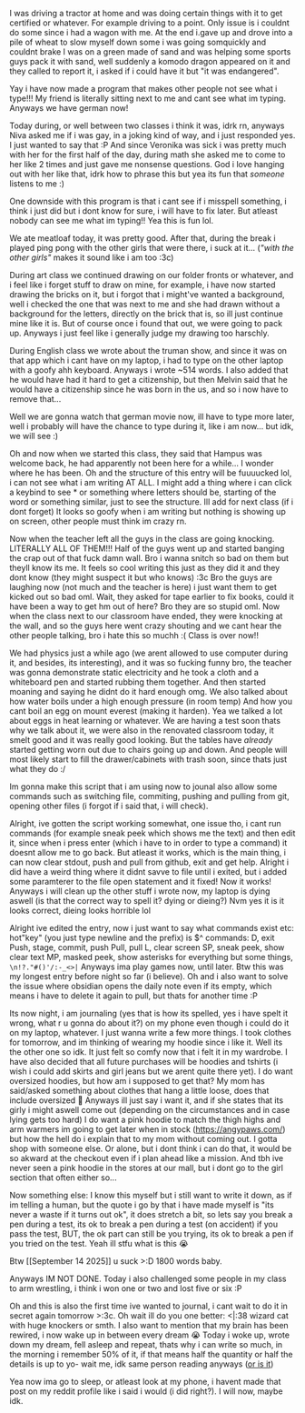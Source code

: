 I was driving a tractor at home and was doing certain things with it to get certified or whatever. For example driving to a point. Only issue is i couldnt do some since i had a wagon with me. At the end i.gave up and drove into a pile of wheat to slow myself down some i was going somquickly and couldnt brake 
I was on a green made of sand and was helping some sports guys pack it with sand, well suddenly a komodo dragon appeared on it and they called to report it, i asked if i could have it but "it was endangered".

Yay i have now made a program that makes other people not see what i type!!! My friend is literally sitting next to me and cant see what im typing. Anyways we have german now!

Today during, or well between two classes i think it was, idrk rn, anyways Niva asked me if i was gay, in a joking kind of way, and i just responded yes. I just wanted to say that :P
And since Veronika was sick i was pretty much with her for the first half of the day, during math she asked me to come to her like 2 times and just gave me nonsense questions. God i love hanging out with her like that, idrk how to phrase this but yea its fun that *someone* listens to me :)

One downside with this program is that i cant see if i misspell something, i think i just did but i dont know for sure, i will have to fix later. But atleast nobody can see me what im typing!! Yea this is fun lol.

We ate meatloaf today, it was pretty good. After that, during the break i played ping pong with the other girls that were there, i suck at it... (*"with the other girls"* makes it sound like i am too :3c)

During art class we continued drawing on our folder fronts or whatever, and i feel like i forget stuff to draw on mine, for example, i have now started drawing the bricks on it, but i forgot that i might've wanted a background, well i checked the one that was next to me and she had drawn without a background for the letters, directly on the brick that is, so ill just continue mine like it is. But of course once i found that out, we were going to pack up. Anyways i just feel like i generally judge my drawing too harschly.

During English class we wrote about the truman show, and since it was on that app which i cant have on my laptop, i had to type on the other laptop with a goofy ahh keyboard. Anyways i wrote ~514 words. I also added that he would have had it hard to get a citizenship, but then Melvin said that he would have a citizenship since he was born in the us, and so i now have to remove that...

Well we are gonna watch that german movie now, ill have to type more later, well i probably will have the chance to type during it, like i am now... but idk, we will see :)

Oh and now when we started this class, they said that Hampus was welcome back, he had apparently not been here for a while... I wonder where he has been. Oh and the structure of this entry will be fuuuucked lol, i can not see what i am writing AT ALL. I might add a thing where i can click a keybind to see * or something where letters should be, starting of the word or something similar, just to see the structure. Ill add for next class (if i dont forget)
It looks so goofy when i am writing but nothing is showing up on screen, other people must think im crazy rn.

Now when the teacher left all the guys in the class are going knocking. LITERALLY ALL OF THEM!!! Half of the guys went up and started banging the crap out of that fuck damn wall. Bro i wanna snitch so bad on them but theyll know its me. It feels so cool writing this just as they did it and they dont know (they might suspect it but who knows) :3c
Bro the guys are laughing now (not much and the teacher is here) i just want them to get kicked out so bad oml. Wait, they asked for tape earlier to fix books, could it have been a way to get hm out of here? Bro they are so stupid oml.
Now when the class next to our classroom have ended, they were knocking at the wall, and so the guys here went crazy shouting and we cant hear the other people talking, bro i hate this so muchh :(
Class is over now!!

We had physics just a while ago (we arent allowed to use computer during it, and besides, its interesting), and it was so fucking funny bro, the teacher was gonna demonstrate static electricity and he took a cloth and a whiteboard pen and started rubbing them together. And then started moaning and saying he didnt do it hard enough omg. We also talked about how water boils under a high enough pressure (in room temp) And how you cant boil an egg on mount everest (making it harden). Yea we talked a lot about eggs in heat learning or whatever.  We are having a test soon thats why we talk about it, we were also in the renovated classroom today, it smelt good and it was really good looking. But the tables have *already* started getting worn out due to chairs going up and down. And people will most likely start to fill the drawer/cabinets with trash soon, since thats just what they do :/

Im gonna make this script that i am using now to jounal also allow some commands such as switching file, commiting, pushing and pulling from git, opening other files (i forgot if i said that, i will check).

Alright, ive gotten the script working somewhat, one issue tho, i cant run commands (for example sneak peek which shows me the text) and then edit it, since when i press enter (which i have to in order to type a command) it doesnt allow me to go back. But atleast it works, which is the main thing, i can now clear stdout, push and pull from github, exit and get help.
Alright i did have a weird thing where it didnt savve to file until i exited, but i added some paramterer to the file open statement and it fixed! Now it works!
Anyways i will clean up the other stuff i wrote now, my laptop is dying aswell (is that the correct way to spell it? dying or dieing?)
Nvm yes it is it looks correct, dieing looks horrible lol

Alright ive edited the entry, now i just want to say what commands exist etc:
hot"key" (you just type newline and the prefix) is $^
commands:
D, exit
Push, stage, commit, push
Pull, pull
L, clear screen
SP, sneak peek, show clear text
MP, masked peek, show asterisks for everything but some things, ` \n!?."#()'/:-_<>|`
Anyways ima play games now, until later. Btw this was my longest entry before night so far (i believe).
Oh and i also want to solve the issue where obsidian opens the daily note even if its empty, which means i have to delete it again to pull, but thats for another time :P

Its now night, i am journaling (yes that is how its spelled, yes i have spelt it wrong, what r u gonna do about it?) on my phone even though i could do it on my laptop, whatever. I just wanna write a few more things.
I took clothes for tomorrow, and im thinking of wearing my hoodie since i like it. Well its the other one so idk. It just felt so comfy now that i felt it in my wardrobe. I have also decided that all future purchases will be hoodies and tshirts (i wish i could add skirts and girl jeans but we arent quite there yet). I do want oversized hoodies, but how am i supposed to get that? My mom has said/asked something about clothes that hang a little loose, does that include oversized 🥺 Anyways ill just say i want it, and if she states that its girly i might aswell come out (depending on the circumstances and in case lying gets too hard)
I do want a pink hoodie to match the thigh highs and arm warmers im going to get later when in stock (https://angypaws.com/) but how the hell do i explain that to my mom without coming out. I gotta shop with someone else. Or alone, but i dont think i can do that, it would be so akward at the checkout even if i plan ahead like a mission. And tbh ive never seen a pink hoodie in the stores at our mall, but i dont go to the girl section that often either so...

Now something else:
I know this myself but i still want to write it down, as if im telling a human, but the quote i go by that i have made myself is "its never a waste if it turns out ok", it does stretch a bit, so lets say you break a pen during a test, its ok to break a pen during a test (on accident) if you pass the test, BUT, the ok part can still be you trying, its ok to break a pen if you tried on the test. Yeah ill stfu what is this 😭

Btw [[September 14 2025]] u suck >:D
1800 words baby.

Anyways IM NOT DONE. Today i also challenged some people in my class to arm wrestling, i think i won one or two and lost five or six :P

Oh and this is also the first time ive wanted to journal, i cant wait to do it in secret again tomorrow >:3c. Oh wait ill do you one better: <|:38 wizard cat with huge knockers or smth.
I also want to mention that my brain has been rewired, i now wake up in between every dream 😭
Today i woke up, wrote down my dream, fell asleep and repeat, thats why i can write so much, in the morning i remember 50% of it, if that means half the quantity or half the details is up to yo- wait me, idk same person reading anyways ([or is it](https://m.youtube.com/watch?v=TN25ghkfgQA))

Yea now ima go to sleep, or atleast look at my phone, i havent made that post on my reddit profile like i said i would (i did right?). I will now, maybe idk.